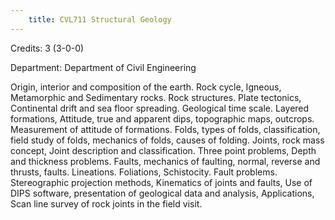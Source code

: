 ```yaml
---
    title: CVL711 Structural Geology
---
```

Credits: 3 (3-0-0)

Department: Department of Civil Engineering

Origin, interior and composition of the earth. Rock cycle, Igneous, Metamorphic and Sedimentary rocks. Rock structures. Plate tectonics, Continental drift and sea floor spreading. Geological time scale. Layered formations, Attitude, true and apparent dips, topographic maps, outcrops. Measurement of attitude of formations. Folds, types of folds, classification, field study of folds, mechanics of folds, causes of folding. Joints, rock mass concept, Joint description and classification. Three point problems, Depth and thickness problems. Faults, mechanics of faulting, normal, reverse and thrusts, faults. Lineations. Foliations, Schistocity. Fault problems. Stereographic projection methods, Kinematics of joints and faults, Use of DIPS software, presentation of geological data and analysis, Applications, Scan line survey of rock joints in the field visit.